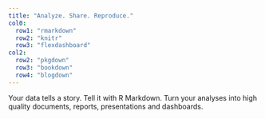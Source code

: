 ```yaml
---
title: "Analyze. Share. Reproduce."
col0:
  row1: "rmarkdown"
  row2: "knitr"
  row3: "flexdashboard"
col2:
  row2: "pkgdown"
  row3: "bookdown"
  row4: "blogdown"
---
```


Your data tells a story. Tell it with R Markdown. Turn your analyses into high quality documents, reports, presentations and dashboards.

